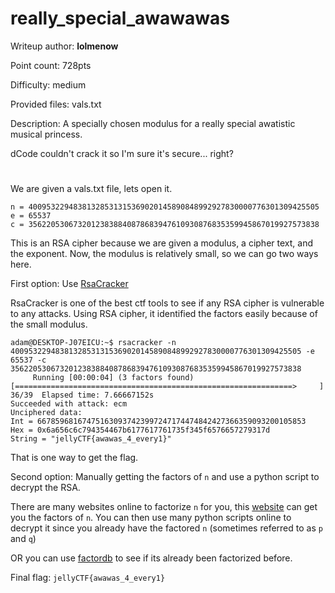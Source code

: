 # really_special_awawawas
Writeup author: **lolmenow**

Point count: 728pts

Difficulty: medium

Provided files: vals.txt

Description: A specially chosen modulus for a really special awatistic musical princess.

dCode couldn't crack it so I'm sure it's secure... right?
# 

We are given a vals.txt file, lets open it.

```
n = 40095322948381328531315369020145890848992927830000776301309425505
e = 65537
c = 35622053067320123838840878683947610930876835359945867019927573838
```

This is an RSA cipher because we are given a modulus, a cipher text, and the exponent. Now, the modulus is relatively small, so we can go two ways here.

First option: Use [RsaCracker](https://github.com/skyf0l/RsaCracker)

RsaCracker is one of the best ctf tools to see if any RSA cipher is vulnerable to any attacks. Using RSA cipher, it identified the factors easily because of the small modulus.

```
adam@DESKTOP-J07EICU:~$ rsacracker -n 40095322948381328531315369020145890848992927830000776301309425505 -e 65537 -c 35622053067320123838840878683947610930876835359945867019927573838
     Running [00:00:04] (3 factors found) [==============================================================>     ] 36/39  Elapsed time: 7.66667152s
Succeeded with attack: ecm
Unciphered data:
Int = 667859681674751630937423997247174474842427366359093200105853
Hex = 0x6a656c6c794354467b6177617761735f345f6576657279317d
String = "jellyCTF{awawas_4_every1}"
```
That is one way to get the flag.

Second option: Manually getting the factors of `n` and use a python script to decrypt the RSA.

There are many websites online to factorize `n` for you, this [website](https://www.alpertron.com.ar/ECM.HTM) can get you the factors of `n`. You can then use many python scripts online to decrypt it since you already have the factored `n` (sometimes referred to as `p` and `q`)

OR you can use [factordb](http://factordb.com/) to see if its already been factorized before.

Final flag: `jellyCTF{awawas_4_every1}`
